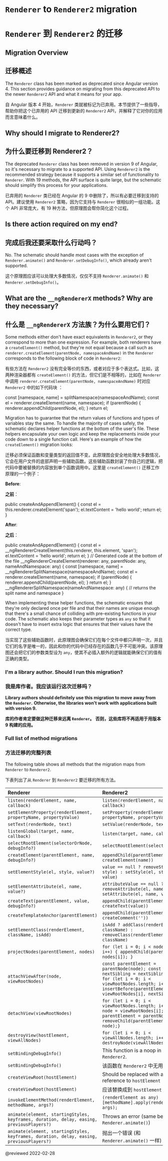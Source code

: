 # `Renderer` to `Renderer2` migration

# `Renderer` 到 `Renderer2` 的迁移

## Migration Overview

## 迁移概述

The `Renderer` class has been marked as deprecated since Angular version 4.
This section provides guidance on migrating from this deprecated API to the newer `Renderer2` API and what it means for your app.

自 Angular 版本 4 开始，`Renderer` 类就被标记为已弃用。本节提供了一些指导，帮助你把这个已弃用的 API 迁移到更新的 `Renderer2` API，并解释了它对你的应用而言意味着什么。

## Why should I migrate to Renderer2?

## 为什么要迁移到 Renderer2？

The deprecated `Renderer` class has been removed in version 9 of Angular, so it's necessary to migrate to a supported API.
Using `Renderer2` is the recommended strategy because it supports a similar set of functionality to `Renderer`.
With 19 methods, the API surface is quite large, but the schematic should simplify this process for your applications.

已弃用的 `Renderer` 类已经在 Angular 的 9 中删除了，所以有必要迁移到支持的 API。建议使用 `Renderer2` 策略，因为它支持与 `Renderer` 很相似的一组功能。这个 API 非常庞大，有 19 种方法，但原理图会帮你简化这个过程。

## Is there action required on my end?

## 完成后我还要采取什么行动吗？

No.
The schematic should handle most cases with the exception of `Renderer.animate()` and `Renderer.setDebugInfo()`, which already aren't supported.

这个原理图应该可以处理大多数情况，仅仅不支持 `Renderer.animate()` 和 `Renderer.setDebugInfo()`。

## What are the `__ngRendererX` methods? Why are they necessary?

## 什么是 `__ngRendererX` 方法族？为什么要用它们？

Some methods either don't have exact equivalents in `Renderer2`, or they correspond to more than one expression.
For example, both renderers have a `createElement()` method, but they're not equal because a call such as `renderer.createElement(parentNode, namespaceAndName)` in the `Renderer` corresponds to the following block of code in `Renderer2`:

有些方法在 `Renderer2` 没有完全等价的东西，或者对应于多个表达式。比如，这两种渲染器都有 `createElement()` 的方法，但它们是不相等的，比如在 `Renderer` 中调用 `renderer.createElement(parentNode, namespaceAndName)` 时对应 `Renderer2` 中的如下代码块 ：

<code-example format="typescript" language="typescript">

const [namespace, name] = splitNamespace(namespaceAndName);
const el = renderer.createElement(name, namespace);
if (parentNode) {
  renderer.appendChild(parentNode, el);
}
return el;

</code-example>

Migration has to guarantee that the return values of functions and types of variables stay the same.
To handle the majority of cases safely, the schematic declares helper functions at the bottom of the user's file.
These helpers encapsulate your own logic and keep the replacements inside your code down to a single function call.
Here's an example of how the `createElement()` migration looks:

迁移必须保证函数和变量类型的返回值不变。此原理图会安全地处理大多数情况，它会在用户文件的底部声明一些辅助函数。这些辅助函数封装了你自己的逻辑，把代码中要被替换的内容放到单个函数调用中。这里是 `createElement()` 迁移工作原理的一个例子：

**Before**:

**之前**：

<code-example format="typescript" language="typescript">

public createAndAppendElement() {
  const el = this.renderer.createElement('span');
  el.textContent = 'hello world';
  return el;
}

</code-example>

**After**:

**之后**：

<code-example format="typescript" language="typescript">

public createAndAppendElement() {
  const el = __ngRendererCreateElement(this.renderer, this.element, 'span');
  el.textContent = 'hello world';
  return el;
}
// Generated code at the bottom of the file
__ngRendererCreateElement(renderer: any, parentNode: any, nameAndNamespace: any) {
  const [namespace, name] = __ngRendererSplitNamespace(namespaceAndName);
  const el = renderer.createElement(name, namespace);
  if (parentNode) {
    renderer.appendChild(parentNode, el);
  }
  return el;
}
__ngRendererSplitNamespace(nameAndNamespace: any) {
  // returns the split name and namespace
}

</code-example>

When implementing these helper functions, the schematic ensures that they're only declared once per file and that their names are unique enough that there's a small chance of colliding with pre-existing functions in your code.
The schematic also keeps their parameter types as `any` so that it doesn't have to insert extra logic that ensures that their values have the correct type.

当实现了这些辅助函数时，此原理图会确保它们在每个文件中都只声明一次，并且它们的名字是唯一的，因此和你的代码中已经存在的函数几乎不可能冲突。该原理图还会把它们的参数类型设为 `any`，使其不必插入额外的逻辑就能确保它们的值有正确的类型。

### I'm a library author. Should I run this migration?

### 我是库作者。我应该运行这次迁移吗？

**Library authors should definitely use this migration to move away from the `Renderer`.**
**Otherwise, the libraries won't work with applications built with version 9.**

**库的作者肯定要做这种迁移来远离 `Renderer`。** **否则，这些库将不再适用于用版本 9 构建的应用。**

### Full list of method migrations

### 方法迁移的完整列表

The following table shows all methods that the migration maps from `Renderer` to `Renderer2`.

下表列出了从 `Renderer` 到 `Renderer2` 要迁移的所有方法。

| Renderer | Renderer2 |
| :------- | :-------- |
| `listen(renderElement, name, callback)` | `listen(renderElement, name, callback)` |
| `setElementProperty(renderElement, propertyName, propertyValue)` | `setProperty(renderElement, propertyName, propertyValue)` |
| `setText(renderNode, text)` | `setValue(renderNode, text)` |
| `listenGlobal(target, name, callback)` | `listen(target, name, callback)` |
| `selectRootElement(selectorOrNode, debugInfo?)` | `selectRootElement(selectorOrNode)` |
| `createElement(parentElement, name, debugInfo?)` | `appendChild(parentElement, createElement(name))` |
| `setElementStyle(el, style, value?)` | `value == null ? removeStyle(el, style) : setStyle(el, style, value)` |
| `setElementAttribute(el, name, value?)` | `attributeValue == null ? removeAttribute(el, name) : setAttribute(el, name, value)` |
| `createText(parentElement, value, debugInfo?)` | `appendChild(parentElement, createText(value))` |
| `createTemplateAnchor(parentElement)` | `appendChild(parentElement, createComment(''))` |
| `setElementClass(renderElement, className, isAdd)` | `isAdd ? addClass(renderElement, className) : removeClass(renderElement, className)` |
| `projectNodes(parentElement, nodes)` | `for (let i = 0; i < nodes.length; i++) { appendChild(parentElement, nodes[i]); }` |
| `attachViewAfter(node, viewRootNodes)` | `const parentElement = parentNode(node); const nextSibling = nextSibling(node); for (let i = 0; i < viewRootNodes.length; i++) { insertBefore(parentElement, viewRootNodes[i], nextSibling);}` |
| `detachView(viewRootNodes)` | `for (let i = 0; i < viewRootNodes.length; i++) {const node = viewRootNodes[i]; const parentElement = parentNode(node); removeChild(parentElement, node);}` |
| `destroyView(hostElement, viewAllNodes)` | `for (let i = 0; i < viewAllNodes.length; i++) { destroyNode(viewAllNodes[i]); }` |
| `setBindingDebugInfo()` | This function is a noop in `Renderer2`. |
| `setBindingDebugInfo()` | 该函数在 `Renderer2` 中无用。 |
| `createViewRoot(hostElement)` | Should be replaced with a reference to `hostElement` |
| `createViewRoot(hostElement)` | 应该替换成到 `hostElement` 的引用 |
| `invokeElementMethod(renderElement, methodName, args?)` | `(renderElement as any)[methodName].apply(renderElement, args);` |
| `animate(element, startingStyles, keyframes, duration, delay, easing, previousPlayers?)` | Throws an error (same behavior as `Renderer.animate()`) |
| `animate(element, startingStyles, keyframes, duration, delay, easing, previousPlayers?)` | 抛出一个错误 (和 `Renderer.animate()` 一样) |

<!-- links -->

<!-- external links -->

<!-- end links -->

@reviewed 2022-02-28
